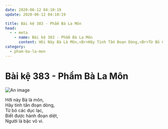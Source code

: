 ```yaml
---
date: 2020-06-12 04:10:19
update: 2020-06-12 04:10:19

title: Bài kệ 383 - Phẩm Bà La Môn
head:
  - - meta
    - name: Bài kệ 383 - Phẩm Bà La Môn
      content: Hỡi Này Bà Là Môn,<Br>Hãy Tinh Tấn Đoạn Dòng,<Br>Từ Bỏ Các Dục Lạc,<Br>Biết Được Hành Đoạn Diệt,<Br>Người Là Bậc Vô Vi.<Br>
category:
  - pham-ba-la-mon
---
```


# Bài kệ 383 - Phẩm Bà La Môn

![An image](/img/pham-ba-la-mon/pham-ba-la-mon-383.jpg)

Hỡi này Bà là môn,<br>Hãy tinh tấn đoạn dòng,<br>Từ bỏ các dục lạc,<br>Biết được hành đoạn diệt,<br>Người là bậc vô vi.<br>
